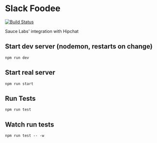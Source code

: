 # Slack Foodee

[![Build Status](https://travis-ci.org/saucelabs/sauce-hipchat-service?branch=master)](https://travis-ci.org/saucelabs/sauce-hipchat-service)

Sauce Labs' integration with Hipchat

## Start dev server (nodemon, restarts on change)

`npm run dev`

## Start real server

`npm run start`

## Run Tests

`npm run test`

## Watch run tests

`npm run test -- -w`
